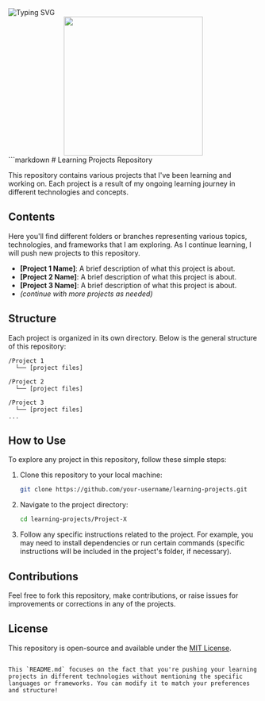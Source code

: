 <img src="https://readme-typing-svg.herokuapp.com?font=Fira+Code&weight=700&size=40&duration=1900&pause=10&color=cc874c&center=true&vCenter=true&multiline=true&repeat=false&random=true&width=482&height=89&lines=Learning" alt="Typing SVG" />

</h1> 
</div>

<div id="header" align="center">
  <img src="https://media2.giphy.com/media/v1.Y2lkPTc5MGI3NjExaHA3MHNtMGw2cnV3dnNjYzJ1c2JhazFnajQ5dHg2aXo4dW4ybXRxOSZlcD12MV9pbnRlcm5hbF9naWZfYnlfaWQmY3Q9Zw/zbzJF5kZxHBw8f7aOD/giphy.gif" width="280"/>
       </a> 
       </a>
</div>
```markdown
# Learning Projects Repository

This repository contains various projects that I've been learning and working on. Each project is a result of my ongoing learning journey in different technologies and concepts.

## Contents

Here you'll find different folders or branches representing various topics, technologies, and frameworks that I am exploring. As I continue learning, I will push new projects to this repository.

- **[Project 1 Name]**: A brief description of what this project is about.
- **[Project 2 Name]**: A brief description of what this project is about.
- **[Project 3 Name]**: A brief description of what this project is about.
- *(continue with more projects as needed)*

## Structure

Each project is organized in its own directory. Below is the general structure of this repository:

```
/Project 1
  └── [project files]

/Project 2
  └── [project files]

/Project 3
  └── [project files]
...
```

## How to Use

To explore any project in this repository, follow these simple steps:

1. Clone this repository to your local machine:
   ```bash
   git clone https://github.com/your-username/learning-projects.git
   ```

2. Navigate to the project directory:
   ```bash
   cd learning-projects/Project-X
   ```

3. Follow any specific instructions related to the project. For example, you may need to install dependencies or run certain commands (specific instructions will be included in the project's folder, if necessary).

## Contributions

Feel free to fork this repository, make contributions, or raise issues for improvements or corrections in any of the projects.

## License

This repository is open-source and available under the [MIT License](LICENSE).
```

This `README.md` focuses on the fact that you're pushing your learning projects in different technologies without mentioning the specific languages or frameworks. You can modify it to match your preferences and structure!
